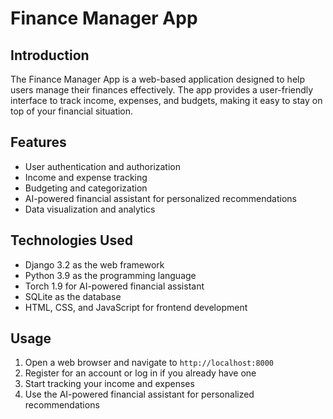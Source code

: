 Finance Manager App
=====================

Introduction
------------

The Finance Manager App is a web-based application designed to help users manage their finances effectively. The app provides a user-friendly interface to track income, expenses, and budgets, making it easy to stay on top of your financial situation.

Features
--------

* User authentication and authorization
* Income and expense tracking
* Budgeting and categorization
* AI-powered financial assistant for personalized recommendations
* Data visualization and analytics

Technologies Used
-----------------

* Django 3.2 as the web framework
* Python 3.9 as the programming language
* Torch 1.9 for AI-powered financial assistant
* SQLite as the database
* HTML, CSS, and JavaScript for frontend development


Usage
-----

1. Open a web browser and navigate to `http://localhost:8000`
2. Register for an account or log in if you already have one
3. Start tracking your income and expenses
4. Use the AI-powered financial assistant for personalized recommendations
